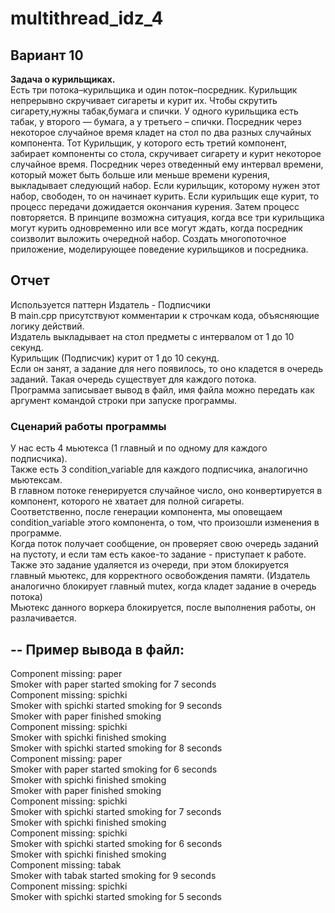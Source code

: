 # multithread_idz_4
## Вариант 10
**Задача о курильщиках.** <br>
Есть три потока–курильщика и один поток–посредник. 
Курильщик непрерывно скручивает сигареты и курит их.
Чтобы скрутить сигарету,нужны табак,бумага и спички.
У одного курильщика есть табак, у второго — бумага, а у третьего – спички. 
Посредник через некоторое случайное время кладет на стол по два разных случайных компонента. 
Тот Курильщик, у которого есть третий компонент, забирает компоненты со стола, скручивает сигарету и курит некоторое случайное время. 
Посредник через отведенный ему интервал времени, который может быть больше или меньше времени курения, выкладывает следующий набор. 
Если курильщик, которому нужен этот набор, свободен, то он начинает курить. 
Если курильщик еще курит, то процесс передачи дожидается окончания курения. Затем процесс повторяется. 
В принципе возможна ситуация, когда все три курильщика могут курить одновременно или все могут ждать, когда посредник соизволит выложить очередной набор. 
Создать многопоточное приложение, моделирующее поведение курильщиков и посредника.

## Отчет
Используется паттерн Издатель - Подписчики <br>
В main.cpp присутствуют комментарии к строчкам кода, объясняющие логику действий.<br>
Издатель выкладывает на стол предметы с интервалом от 1 до 10 секунд. <br>
Курильщик (Подписчик) курит от 1 до 10 секунд. <br>
Если он занят, а задание для него появилось, то оно кладется в очередь заданий. Такая очередь существует для каждого потока.<br>
Программа записывает вывод в файл, имя файла можно передать как аргумент командой строки при запуске программы.<br>

### Сценарий работы программы
У нас есть 4 мьютекса (1 главный и по одному для каждого подписчика).<br>
Также есть 3 condition_variable для каждого подписчика, аналогично мьютексам.<br>
В главном потоке генерируется случайное число, оно конвертируется в компонент, которого не хватает для полной сигареты.<br>
Соответственно, после генерации компонента, мы оповещаем condition_variable этого компонента, о том, что произошли изменения в программе.<br>
Когда поток получает сообщение, он проверяет свою очередь заданий на пустоту, и если там есть какое-то задание - приступает к работе. <br>
Также это задание удаляется из очереди, при этом блокируется главный мьютекс, для корректного освобождения памяти. (Издатель аналогично блокирует главный mutex, когда кладет задание в очередь потока)<br>
Мьютекс данного воркера блокируется, после выполнения работы, он разлачивается.<br>

--
Пример вывода в файл:
--
Component missing: paper<br>
Smoker with paper started smoking for 7 seconds<br>
Component missing: spichki<br>
Smoker with spichki started smoking for 9 seconds<br>
Smoker with paper finished smoking<br>
Component missing: spichki<br>
Smoker with spichki finished smoking<br>
Smoker with spichki started smoking for 8 seconds<br>
Component missing: paper<br>
Smoker with paper started smoking for 6 seconds<br>
Smoker with spichki finished smoking<br>
Smoker with paper finished smoking<br>
Component missing: spichki<br>
Smoker with spichki started smoking for 7 seconds<br>
Smoker with spichki finished smoking<br>
Component missing: spichki<br>
Smoker with spichki started smoking for 6 seconds<br>
Smoker with spichki finished smoking<br>
Component missing: tabak<br>
Smoker with tabak started smoking for 9 seconds<br>
Component missing: spichki<br>
Smoker with spichki started smoking for 5 seconds<br>
